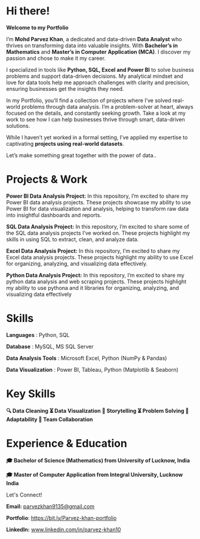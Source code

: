 # Hi there! 
**Welcome to my Portfolio**

I’m **Mohd Parvez Khan**, a dedicated and data-driven **Data Analyst** who thrives on transforming data into valuable insights. With **Bachelor’s in Mathematics** and **Master’s in Computer Application (MCA)**. I discover my passion and chose to make it my career.

I specialized  in tools like **Python, SQL, Excel and Power BI** to solve business problems and support data-driven decisions. My analytical mindset and love for data tools help me approach challenges with clarity and precision, ensuring businesses get the insights they need.

In my Portfolio, you’ll find a collection of projects where I’ve solved real-world problems through data analysis. I’m a problem-solver at heart, always focused on the details, and constantly seeking growth. Take a look at my work to see how I can help businesses thrive through smart, data-driven solutions.

While I haven’t yet worked in a formal setting, I’ve applied my expertise to captivating **projects using real-world datasets**.

Let’s make something great together with the power of data..

# Projects & Work

**Power BI Data Analysis Project:** In this repository, I’m excited to share my Power BI data analysis projects. These projects showcase my ability to use Power BI for data visualization and analysis, helping to transform raw data into insightful dashboards and reports.

**SQL Data Analysis Project:** In this repository, I’m excited to share some of the SQL data analysis projects I’ve worked on. These projects highlight my skills in using SQL to extract, clean, and analyze data.

**Excel Data Analysis Project:** In this repository, I’m excited to share my Excel data analysis projects. These projects highlight my ability to use Excel for organizing, analyzing, and visualizing data effectively.

**Python Data Analysis Project:** In this repository, I’m excited to share my python data analysis and web scraping projects. These projects highlight my ability to use pythona and it libraries for organizing, analyzing, and visualizing data effectively

# Skills

  **Languages**			          : Python, SQL

  **Database**			           : MySQL, MS SQL Server
  
  **Data Analysis Tools**		 : Microsoft Excel, Python (NumPy & Pandas)
  
  **Data Visualization**		  : Power BI, Tableau, Python (Matplotlib & Seaborn)
  
  
# Key Skills

**🔍 Data Cleaning
⏳ Data Visualization
🤝 Storytelling
⏳  Problem Solving
🔄 Adaptability
🤝 Team Collaboration**


# Experience & Education
**🎓 Bachelor of Science (Mathematics) from University of Lucknow, India**

**🎓 Master of Computer Application from Integral University, Lucknow India**

Let's Connect!

**Email:** parvezkhan9135@gmail.com

**Portfolio**: https://bit.ly/Parvez-khan-portfolio

**LinkedIn:** www.linkedin.com/in/parvez-khan10 
            
